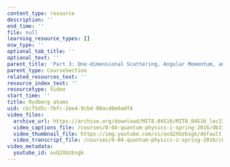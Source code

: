 ```yaml
---
content_type: resource
description: ''
end_time: ''
file: null
learning_resource_types: []
ocw_type: ''
optional_tab_title: ''
optional_text: ''
parent_title: 'Part 3: One-dimensional Scattering, Angular Momentum, and Central Potentials'
parent_type: CourseSection
related_resources_text: ''
resource_index_text: ''
resourcetype: Video
start_time: ''
title: Rydberg atoms
uid: cbcf5d5c-7bfc-2ee4-9cb4-00acd8e0adf4
video_files:
  archive_url: https://archive.org/download/MIT8.04S16/MIT8_04S16_lec23_s3_300k.mp4
  video_captions_file: /courses/8-04-quantum-physics-i-spring-2016/db31400bb8645097ab1ae12067137d40_avQ2XUzbsgk.vtt
  video_thumbnail_file: https://img.youtube.com/vi/avQ2XUzbsgk/default.jpg
  video_transcript_file: /courses/8-04-quantum-physics-i-spring-2016/c0d6933a7ae4b6d9a2ebc8a8f37672be_avQ2XUzbsgk.pdf
video_metadata:
  youtube_id: avQ2XUzbsgk
---
```

